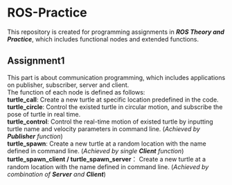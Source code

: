 # ROS-Practice
This repository is created for programming assignments in ***ROS Theory and Practice***, which includes functional nodes and extended functions.  

## Assignment1
This part is about communication programming, which includes applications on publisher, subscriber, server and client.  
The function of each node is defined as follows:  
**turtle_call**:  Create a new turtle at specific location predefined in the code.   
**turtle_circle**: Control the existed turtle in circular motion, and subscribe the pose of turtle in real time.  
**turtle_control**: Control the real-time motion of existed turtle by inputting turtle name and velocity parameters in command line. (*Achieved by **Publisher** function*)  
**turtle_spawn**: Create a new turtle at a random location with the name defined in command line. (*Achieved by single **Client** function*)  
**turtle_spawn_client / turtle_spawn_server**： Create a new turtle at a random location with the name defined in command line. (*Achieved by combination of **Server** and **Client***)    
